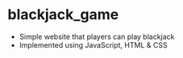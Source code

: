 # blackjack_game
- Simple website that players can play blackjack
- Implemented using JavaScript, HTML & CSS
